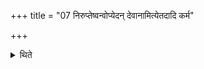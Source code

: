 +++
title = "07 निरुप्तेष्वन्वोप्येदन् देवानामित्येतदादि कर्म"

+++

<details><summary>थिते</summary>

निरुप्तेष्वन्वोप्येदं देवानामित्येतदादि कर्म प्रतिपद्यते ७
</details>
